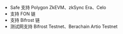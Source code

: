 - Safe 支持 Polygon ZkEVM、zkSync Era、Celo
- 支持 FON 链
- 支持 Bifrost 链
- 测试网支持 Bifrost Testnet、Berachain Artio Testnet